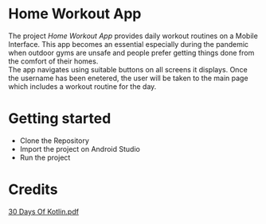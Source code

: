 # Home Workout App 
The project *Home Workout App* provides daily workout routines on a Mobile Interface.
This app becomes an essential especially during the pandemic when outdoor gyms are unsafe and people prefer getting things done from the comfort of their homes.  
The app navigates using suitable buttons on all screens it displays. 
Once the username has been enetered, the user will be taken to the main page which includes a workout routine for the day.

# Getting started
  * Clone the Repository 
  * Import the project on Android Studio 
  * Run the project  

# Credits
[30 Days Of Kotlin.pdf](https://github.com/Saurav51/KotlinProjectApp/files/7334725/30.Days.Of.Kotlin.pdf)
